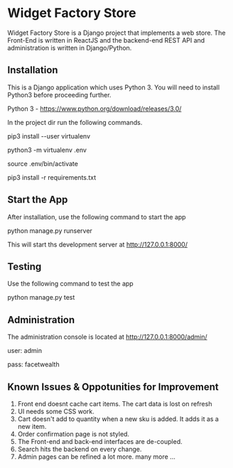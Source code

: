 
Widget Factory Store
=====

Widget Factory Store is a Django project that implements a web store. The
Front-End is written in ReactJS and the backend-end REST API and administration
is written in Django/Python.

Installation
-----------

This is a Django application which uses Python 3. You will need to install
Python3 before proceeding further.

Python 3 - https://www.python.org/download/releases/3.0/

In the project dir run the following commands. 

pip3 install --user virtualenv

python3 -m virtualenv .env

source .env/bin/activate

pip3 install -r requirements.txt

Start the App
-----------

After installation, use the following command to start the app

python manage.py runserver 

This will start ths development server at http://127.0.0.1:8000/

Testing 
-----------

Use the following command to test the app

python manage.py test

Administration
-----------

The administration console is located at http://127.0.0.1:8000/admin/

user: admin

pass: facetwealth

Known Issues & Oppotunities for Improvement
-----------

1) Front end doesnt cache cart items. The cart data is lost on refresh
2) UI needs some CSS work.
3) Cart doesn't add to quantity when a new sku is added. It adds it as a new item. 
4) Order confirmation page is not styled.
5) The Front-end and back-end interfaces are de-coupled.
6) Search hits the backend on every change.
7) Admin pages can be refined a lot more. 
many more ...
